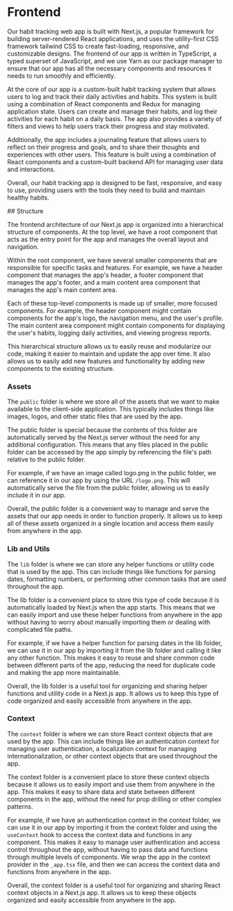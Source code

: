 # Frontend

Our habit tracking web app is built with Next.js, a popular framework for building server-rendered React applications, and uses the utility-first CSS framework tailwind CSS to create fast-loading, responsive, and customizable designs. The frontend of our app is written in TypeScript, a typed superset of JavaScript, and we use Yarn as our package manager to ensure that our app has all the necessary components and resources it needs to run smoothly and efficiently.

At the core of our app is a custom-built habit tracking system that allows users to log and track their daily activities and habits. This system is built using a combination of React components and Redux for managing application state. Users can create and manage their habits, and log their activities for each habit on a daily basis. The app also provides a variety of filters and views to help users track their progress and stay motivated.

Additionally, the app includes a journaling feature that allows users to reflect on their progress and goals, and to share their thoughts and experiences with other users. This feature is built using a combination of React components and a custom-built backend API for managing user data and interactions.

Overall, our habit tracking app is designed to be fast, responsive, and easy to use, providing users with the tools they need to build and maintain healthy habits.

## Structure

The frontend architecture of our Next.js app is organized into a hierarchical structure of components. At the top level, we have a root component that acts as the entry point for the app and manages the overall layout and navigation.

Within the root component, we have several smaller components that are responsible for specific tasks and features. For example, we have a header component that manages the app's header, a footer component that manages the app's footer, and a main content area component that manages the app's main content area.

Each of these top-level components is made up of smaller, more focused components. For example, the header component might contain components for the app's logo, the navigation menu, and the user's profile. The main content area component might contain components for displaying the user's habits, logging daily activities, and viewing progress reports.

This hierarchical structure allows us to easily reuse and modularize our code, making it easier to maintain and update the app over time. It also allows us to easily add new features and functionality by adding new components to the existing structure.

### Assets

The `public` folder is where we store all of the assets that we want to make available to the client-side application. This typically includes things like images, logos, and other static files that are used by the app.

The public folder is special because the contents of this folder are automatically served by the Next.js server without the need for any additional configuration. This means that any files placed in the public folder can be accessed by the app simply by referencing the file's path relative to the public folder.

For example, if we have an image called logo.png in the public folder, we can reference it in our app by using the URL `/logo.png`. This will automatically serve the file from the public folder, allowing us to easily include it in our app.

Overall, the public folder is a convenient way to manage and serve the assets that our app needs in order to function properly. It allows us to keep all of these assets organized in a single location and access them easily from anywhere in the app.

### Lib and Utils

The `lib` folder is where we can store any helper functions or utility code that is used by the app. This can include things like functions for parsing dates, formatting numbers, or performing other common tasks that are used throughout the app.

The lib folder is a convenient place to store this type of code because it is automatically loaded by Next.js when the app starts. This means that we can easily import and use these helper functions from anywhere in the app without having to worry about manually importing them or dealing with complicated file paths.

For example, if we have a helper function for parsing dates in the lib folder, we can use it in our app by importing it from the lib folder and calling it like any other function. This makes it easy to reuse and share common code between different parts of the app, reducing the need for duplicate code and making the app more maintainable.

Overall, the lib folder is a useful tool for organizing and sharing helper functions and utility code in a Next.js app. It allows us to keep this type of code organized and easily accessible from anywhere in the app.

### Context

The `context` folder is where we can store React context objects that are used by the app. This can include things like an authentication context for managing user authentication, a localization context for managing internationalization, or other context objects that are used throughout the app.

The context folder is a convenient place to store these context objects because it allows us to easily import and use them from anywhere in the app. This makes it easy to share data and state between different components in the app, without the need for prop drilling or other complex patterns.

For example, if we have an authentication context in the context folder, we can use it in our app by importing it from the context folder and using the `useContext` hook to access the context data and functions in any component. This makes it easy to manage user authentication and access control throughout the app, without having to pass data and functions through multiple levels of components. We wrap the app in the context provider in the `_app.tsx` file, and then we can access the context data and functions from anywhere in the app.

Overall, the context folder is a useful tool for organizing and sharing React context objects in a Next.js app. It allows us to keep these objects organized and easily accessible from anywhere in the app.
